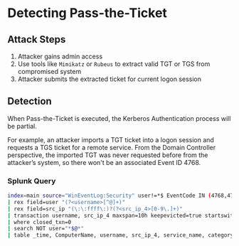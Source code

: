 # Detecting Pass-the-Ticket
## Attack Steps
1. Attacker gains admin access
2. Use tools like `Mimikatz` or `Rubeus` to extract valid TGT or TGS from compromised system
3. Attacker submits the extracted ticket for current logon session

## Detection
When Pass-the-Ticket is executed, the Kerberos Authentication process will be partial.

For example, an attacker imports a TGT ticket into a logon session and requests a TGS ticket for a remote service. From the Domain Controller perspective, the imported TGT was never requested before from the attacker’s system, so there won't be an associated Event ID 4768.

### Splunk Query
```bash
index=main source="WinEventLog:Security" user!=*$ EventCode IN (4768,4769,4770) 
| rex field=user "(?<username>[^@]+)"
| rex field=src_ip "(\:\:ffff\:)?(?<src_ip_4>[0-9\.]+)"
| transaction username, src_ip_4 maxspan=10h keepevicted=true startswith=(EventCode=4768)
| where closed_txn=0
| search NOT user="*$@*"
| table _time, ComputerName, username, src_ip_4, service_name, category
```
